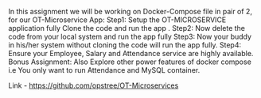In this assignment we will be working on Docker-Compose file in pair of 2, for our OT-Microservice App:
Step1: Setup the OT-MICROSERVICE  application fully Clone the code and run the app .
Step2: Now delete the code from your local system and run the app fully
Step3: Now your buddy in his/her system without cloning the code will run the app fully.
Step4: Ensure your Employee, Salary and Attendance service are highly available.
Bonus Assignment: Also Explore other power features of docker compose i.e You only want to run Attendance and MySQL container.


Link - https://github.com/opstree/OT-Microservices